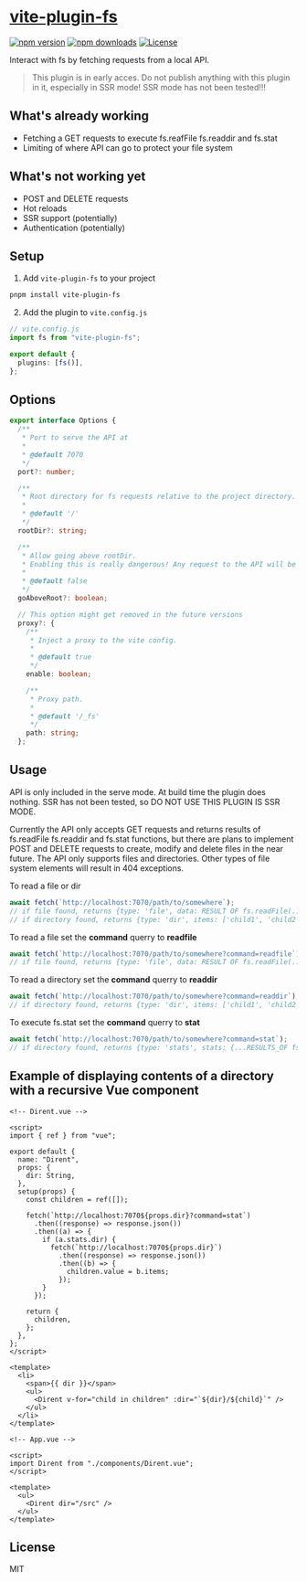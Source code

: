 # [vite-plugin-fs](https://npmjs.com/package/vite-plugin-fs)

[![npm version][npm-version-src]][npm-version-href]
[![npm downloads][npm-downloads-src]][npm-downloads-href]
[![License][license-src]][license-href]

Interact with fs by fetching requests from a local API.

> This plugin is in early acces. Do not publish anything with this plugin in it, especially in SSR mode! SSR mode has not been tested!!!

## What's already working

- Fetching a GET requests to execute fs.reafFile fs.readdir and fs.stat
- Limiting of where API can go to protect your file system

## What's not working yet

- POST and DELETE requests
- Hot reloads
- SSR support (potentially)
- Authentication (potentially)

## Setup

1. Add `vite-plugin-fs` to your project

```bash
pnpm install vite-plugin-fs
```

2. Add the plugin to `vite.config.js`

```ts
// vite.config.js
import fs from "vite-plugin-fs";

export default {
  plugins: [fs()],
};
```

## Options

```ts
export interface Options {
  /**
   * Port to serve the API at
   *
   * @default 7070
   */
  port?: number;

  /**
   * Root directory for fs requests relative to the project directory.
   *
   * @default '/'
   */
  rootDir?: string;

  /**
   * Allow going above rootDir.
   * Enabling this is really dangerous! Any request to the API will be able to read and modify files anywhere on your system. Indended for personal use only.
   *
   * @default false
   */
  goAboveRoot?: boolean;

  // This option might get removed in the future versions
  proxy?: {
    /**
     * Inject a proxy to the vite config.
     *
     * @default true
     */
    enable: boolean;

    /**
     * Proxy path.
     *
     * @default '/_fs'
     */
    path: string;
  };
```

## Usage

API is only included in the serve mode. At build time the plugin does nothing. SSR has not been tested, so DO NOT USE THIS PLUGIN IS SSR MODE.

Currently the API only accepts GET requests and returns results of fs.readFile fs.readdir and fs.stat functions, but there are plans to implement POST and DELETE requests to create, modify and delete files in the near future. The API only supports files and directories. Other types of file system elements will result in 404 exceptions.

To read a file or dir

```ts
await fetch(`http://localhost:7070/path/to/somewhere`);
// if file found, returns {type: 'file', data: RESULT OF fs.readFile(.../path/to/somewhere)}
// if directory found, returns {type: 'dir', items: ['child1', 'child2'...]}
```

To read a file set the **command** querry to **readfile**

```ts
await fetch(`http://localhost:7070/path/to/somewhere?command=readfile`);
// if file found, returns {type: 'file', data: RESULT OF fs.readFile(.../path/to/somewhere)}
```

To read a directory set the **command** querry to **readdir**

```ts
await fetch(`http://localhost:7070/path/to/somewhere?command=readdir`);
// if directory found, returns {type: 'dir', items: ['child1', 'child2'...]}
```

To execute fs.stat set the **command** querry to **stat**

```ts
await fetch(`http://localhost:7070/path/to/somewhere?command=stat`);
// if directory found, returns {type: 'stats', stats: {...RESULTS_OF fs.stat(), dir: RESULT OF fs.stat().isDirectory()}}
```

## Example of displaying contents of a directory with a recursive Vue component

```vue
<!-- Dirent.vue -->

<script>
import { ref } from "vue";

export default {
  name: "Dirent",
  props: {
    dir: String,
  },
  setup(props) {
    const children = ref([]);

    fetch(`http://localhost:7070${props.dir}?command=stat`)
      .then((response) => response.json())
      .then((a) => {
        if (a.stats.dir) {
          fetch(`http://localhost:7070${props.dir}`)
            .then((response) => response.json())
            .then((b) => {
              children.value = b.items;
            });
        }
      });

    return {
      children,
    };
  },
};
</script>

<template>
  <li>
    <span>{{ dir }}</span>
    <ul>
      <Dirent v-for="child in children" :dir="`${dir}/${child}`" />
    </ul>
  </li>
</template>
```

```vue
<!-- App.vue -->

<script>
import Dirent from "./components/Dirent.vue";
</script>

<template>
  <ul>
    <Dirent dir="/src" />
  </ul>
</template>
```

## License

MIT

<!-- Badges -->

[npm-version-src]: https://img.shields.io/npm/v/vite-plugin-fs/latest.svg
[npm-version-href]: https://npmjs.com/package/vite-plugin-fs
[npm-downloads-src]: https://img.shields.io/npm/dm/vite-plugin-fs.svg
[npm-downloads-href]: https://npmjs.com/package/vite-plugin-fs
[license-src]: https://img.shields.io/npm/l/nuxt-content-writer.svg
[license-href]: https://npmjs.com/package/nuxt-content-writer
